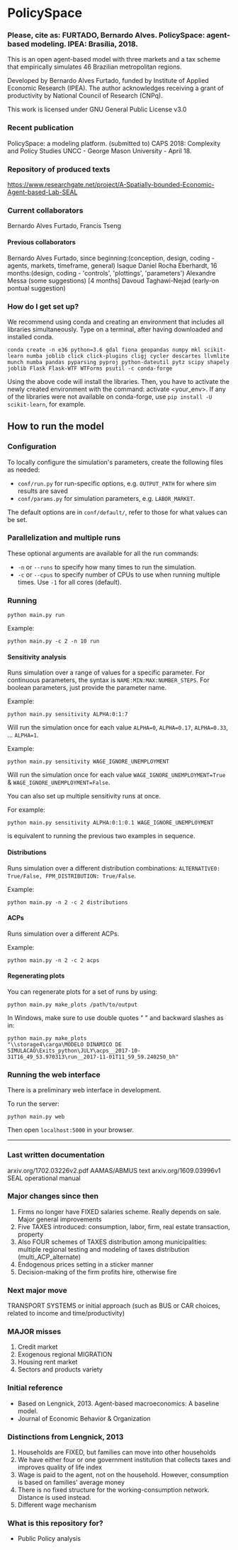 # PolicySpace

### Please, cite as: FURTADO, Bernardo Alves. PolicySpace: agent-based modeling. IPEA: Brasília, 2018.

This is an open agent-based model with three markets and a tax scheme that empirically simulates 46 Brazilian
metropolitan regions.

Developed by Bernardo Alves Furtado, funded by Institute of Applied Economic Research (IPEA).
The author acknowledges receiving a grant of productivity by National Council of Research (CNPq).

This work is licensed under GNU General Public License v3.0

### Recent publication

PolicySpace: a modeling platform. (submitted to)
CAPS 2018: Complexity and Policy Studies
UNCC - George Mason University - April 18.

### Repository of produced texts
https://www.researchgate.net/project/A-Spatially-bounded-Economic-Agent-based-Lab-SEAL

### Current collaborators
Bernardo Alves Furtado, Francis Tseng

#### Previous collaborators
Bernardo Alves Furtado, since beginning:(conception, design, coding - agents, markets, timeframe, general)
Isaque Daniel Rocha Eberhardt, 16 months:(design, coding - 'controls', 'plottings', 'parameters')
Alexandre Messa (some suggestions) [4 months]
Davoud Taghawi-Nejad (early-on pontual suggestion)

### How do I get set up?

We recommend using conda  and creating an environment that includes all libraries simultaneously.
Type on a terminal, after having downloaded and installed conda.

`conda create -n e36 python=3.6 gdal fiona geopandas numpy mkl scikit-learn numba joblib click click-plugins cligj
cycler descartes llvmlite munch numba pandas pyparsing pyproj python-dateutil pytz scipy shapely joblib Flask
Flask-WTF WTForms psutil -c conda-forge`

Using the above code will install the libraries.
Then, you have to activate the newly created environment with the command: activate <your_env>.
If any of the libraries were not available on conda-forge, use `pip install -U scikit-learn`, for example.

## How to run the model ##

### Configuration

To locally configure the simulation's parameters, create the following files as needed:

- `conf/run.py` for run-specific options, e.g. `OUTPUT_PATH` for where sim results are saved
- `conf/params.py` for simulation parameters, e.g. `LABOR_MARKET`.

The default options are in `conf/default/`, refer to those for what values can be set.

### Parallelization and multiple runs

These optional arguments are available for all the run commands:

- `-n` or `--runs` to specify how many times to run the simulation.
- `-c` or `--cpus` to specify number of CPUs to use when running multiple times. Use `-1` for all cores (default).

### Running

```
python main.py run
```

Example:

```
python main.py -c 2 -n 10 run
```

#### Sensitivity analysis

Runs simulation over a range of values for a specific parameter. For continuous parameters, the syntax is
`NAME:MIN:MAX:NUMBER_STEPS`. For boolean parameters, just provide the parameter name.

Example:

```
python main.py sensitivity ALPHA:0:1:7
```

Will run the simulation once for each value `ALPHA=0`, `ALPHA=0.17`, `ALPHA=0.33`, ... `ALPHA=1`.

Example:

```
python main.py sensitivity WAGE_IGNORE_UNEMPLOYMENT
```

Will run the simulation once for each value `WAGE_IGNORE_UNEMPLOYMENT=True` & `WAGE_IGNORE_UNEMPLOYMENT=False`.

You can also set up multiple sensitivity runs at once.

For example:

```
python main.py sensitivity ALPHA:0:1:0.1 WAGE_IGNORE_UNEMPLOYMENT
```

is equivalent to running the previous two examples in sequence.


#### Distributions

Runs simulation over a different distribution combinations: `ALTERNATIVE0: True/False, FPM_DISTRIBUTION: True/False`.

Example:

```
python main.py -n 2 -c 2 distributions
```


#### ACPs

Runs simulation over a different ACPs.

Example:

```
python main.py -n 2 -c 2 acps
```

#### Regenerating plots

You can regenerate plots for a set of runs by using:

```
python main.py make_plots /path/to/output
```

In Windows, make sure to use double quotes " " and backward slashes as in:

```
python main.py make_plots
"\\storage4\carga\MODELO DINAMICO DE SIMULACAO\Exits_python\JULY\acps__2017-10-31T16_49_53.970313\run__2017-11-01T11_59_59.240250_bh"
```

### Running the web interface

There is a preliminary web interface in development.

To run the server:

```
python main.py web
```

Then open `localhost:5000` in your browser.

---

### Last written documentation
arxiv.org/1702.03226v2.pdf AAMAS/ABMUS text
arxiv.org/1609.03996v1 SEAL operational manual

### Major changes since then
1. Firms no longer have FIXED salaries scheme. Really depends on sale. Major general improvements
2. Five TAXES introduced: consumption, labor, firm, real estate transaction, property
3. Also FOUR schemes of TAXES distribution among municipalities: multiple regional testing and modeling of taxes
distribution (multi_ACP_alternate)
4. Endogenous prices setting in a sticker manner
5. Decision-making of the firm profits hire, otherwise fire

### Next major move
TRANSPORT SYSTEMS or initial approach (such as BUS or CAR choices, related to income and time/productivity)

### MAJOR misses
1. Credit market
2. Exogenous regional MIGRATION
3. Housing rent market
4. Sectors and products variety

### Initial reference ###
* Based on Lengnick, 2013. Agent-based  macroeconomics:  A  baseline  model.
* Journal of Economic Behavior & Organization

### Distinctions from Lengnick, 2013 ###
1. Households are FIXED, but families can move into other households
2. We have either four or one government institution that collects taxes and improves quality of life index
3. Wage is paid to the agent, not on the household. However, consumption is based on families' average money
4. There is no fixed structure for the working-consumption network. Distance is used instead.
5. Different wage mechanism

### What is this repository for?
* Public Policy analysis
